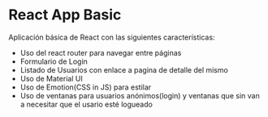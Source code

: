 # React App Basic

Aplicación básica de React con las siguientes características:

- Uso del react router para navegar entre páginas
- Formulario de Login
- Listado de Usuarios con enlace a pagina de detalle del mismo
- Uso de Material UI
- Uso de Emotion(CSS in JS) para estilar
- Uso de ventanas para usuarios anónimos(login) y ventanas que sin van a necesitar que el usario esté logueado

